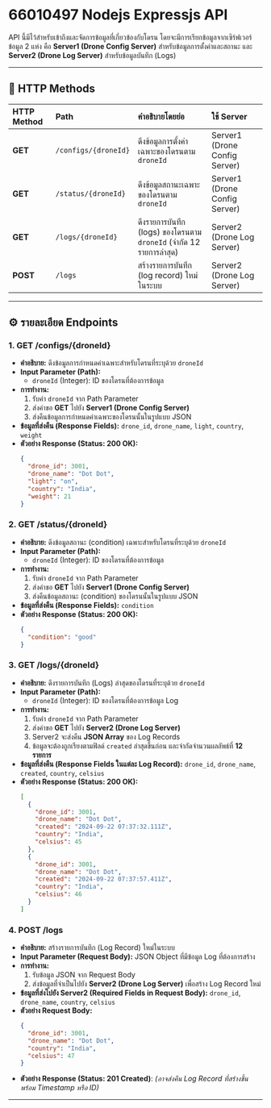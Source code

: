 # 66010497 Nodejs Expressjs API

API นี้มีไว้สำหรับเข้าถึงและจัดการข้อมูลที่เกี่ยวข้องกับโดรน โดยจะมีการเรียกข้อมูลจากเซิร์ฟเวอร์ข้อมูล 2 แห่ง คือ **Server1 (Drone Config Server)** สำหรับข้อมูลการตั้งค่าและสถานะ และ **Server2 (Drone Log Server)** สำหรับข้อมูลบันทึก (Logs)

---

## 🔗 HTTP Methods

| HTTP Method | Path | คำอธิบายโดยย่อ | ใช้ Server |
| :--- | :--- | :--- | :--- |
| **GET** | `/configs/{droneId}` | ดึงข้อมูลการตั้งค่าเฉพาะของโดรนตาม `droneId` | Server1 (Drone Config Server) |
| **GET** | `/status/{droneId}` | ดึงข้อมูลสถานะเฉพาะของโดรนตาม `droneId` | Server1 (Drone Config Server) |
| **GET** | `/logs/{droneId}` | ดึงรายการบันทึก (logs) ของโดรนตาม `droneId` (จำกัด 12 รายการล่าสุด) | Server2 (Drone Log Server) |
| **POST** | `/logs` | สร้างรายการบันทึก (log record) ใหม่ในระบบ | Server2 (Drone Log Server) |

---

## ⚙️ รายละเอียด Endpoints

### 1. GET /configs/{droneId}

* **คำอธิบาย:** ดึงข้อมูลการกำหนดค่าเฉพาะสำหรับโดรนที่ระบุด้วย `droneId`
* **Input Parameter (Path):**
    * `droneId` (Integer): ID ของโดรนที่ต้องการข้อมูล
* **การทำงาน:**
    1.  รับค่า `droneId` จาก Path Parameter
    2.  ส่งคำขอ **GET** ไปยัง **Server1 (Drone Config Server)**
    3.  ส่งคืนข้อมูลการกำหนดค่าเฉพาะของโดรนนั้นในรูปแบบ JSON
* **ข้อมูลที่ส่งคืน (Response Fields):** `drone_id`, `drone_name`, `light`, `country`, `weight`
* **ตัวอย่าง Response (Status: 200 OK):**
    ```json
    {
      "drone_id": 3001,
      "drone_name": "Dot Dot",
      "light": "on",
      "country": "India",
      "weight": 21
    }
    ```

### 2. GET /status/{droneId}

* **คำอธิบาย:** ดึงข้อมูลสถานะ (condition) เฉพาะสำหรับโดรนที่ระบุด้วย `droneId`
* **Input Parameter (Path):**
    * `droneId` (Integer): ID ของโดรนที่ต้องการข้อมูล
* **การทำงาน:**
    1.  รับค่า `droneId` จาก Path Parameter
    2.  ส่งคำขอ **GET** ไปยัง **Server1 (Drone Config Server)**
    3.  ส่งคืนข้อมูลสถานะ (condition) ของโดรนนั้นในรูปแบบ JSON
* **ข้อมูลที่ส่งคืน (Response Fields):** `condition`
* **ตัวอย่าง Response (Status: 200 OK):**
    ```json
    {
      "condition": "good"
    }
    ```

### 3. GET /logs/{droneId}

* **คำอธิบาย:** ดึงรายการบันทึก (Logs) ล่าสุดของโดรนที่ระบุด้วย `droneId`
* **Input Parameter (Path):**
    * `droneId` (Integer): ID ของโดรนที่ต้องการข้อมูล Log
* **การทำงาน:**
    1.  รับค่า `droneId` จาก Path Parameter
    2.  ส่งคำขอ **GET** ไปยัง **Server2 (Drone Log Server)**
    3.  Server2 จะส่งคืน **JSON Array** ของ Log Records
    4.  ข้อมูลจะต้องถูกเรียงตามฟิลด์ `created` ล่าสุดขึ้นก่อน และจำกัดจำนวนผลลัพธ์ที่ **12 รายการ**
* **ข้อมูลที่ส่งคืน (Response Fields ในแต่ละ Log Record):** `drone_id`, `drone_name`, `created`, `country`, `celsius`
* **ตัวอย่าง Response (Status: 200 OK):**
    ```json
    [
      {
        "drone_id": 3001,
        "drone_name": "Dot Dot",
        "created": "2024-09-22 07:37:32.111Z",
        "country": "India",
        "celsius": 45
      },
      {
        "drone_id": 3001,
        "drone_name": "Dot Dot",
        "created": "2024-09-22 07:37:57.411Z",
        "country": "India",
        "celsius": 46
      }
    ]
    ```

### 4. POST /logs

* **คำอธิบาย:** สร้างรายการบันทึก (Log Record) ใหม่ในระบบ
* **Input Parameter (Request Body):** JSON Object ที่มีข้อมูล Log ที่ต้องการสร้าง
* **การทำงาน:**
    1.  รับข้อมูล JSON จาก Request Body
    2.  ส่งข้อมูลที่จำเป็นไปยัง **Server2 (Drone Log Server)** เพื่อสร้าง Log Record ใหม่
* **ข้อมูลที่ส่งไปยัง Server2 (Required Fields in Request Body):** `drone_id`, `drone_name`, `country`, `celsius`
* **ตัวอย่าง Request Body:**
    ```json
    {
      "drone_id": 3001,
      "drone_name": "Dot Dot",
      "country": "India",
      "celsius": 47
    }
    ```
* **ตัวอย่าง Response (Status: 201 Created)**: *(อาจส่งคืน Log Record ที่สร้างขึ้นพร้อม Timestamp หรือ ID)*

---